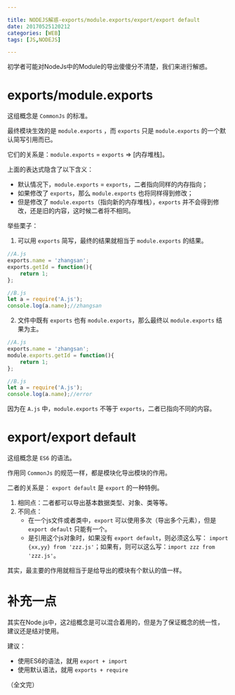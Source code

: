 ```yaml
---

title: NODEJS解惑-exports/module.exports/export/export default
date: 20170525120212
categories: [WEB]
tags: [JS,NODEJS]

---
```


初学者可能对NodeJs中的Module的导出傻傻分不清楚，我们来进行解惑。

# exports/module.exports

这组概念是 `CommonJs` 的标准。

最终模块生效的是 `module.exports` ，而 `exports` 只是 `module.exports` 的一个默认简写引用而已。

它们的关系是：`module.exports` = `exports` => [内存堆栈]。

上面的表达式隐含了以下含义：

* 默认情况下，`module.exports` = `exports`，二者指向同样的内存指向；
* 如果修改了 `exports`，那么 `module.exports` 也将同样得到修改；
* 但是修改了 `module.exports`（指向新的内存堆栈），`exports` 并不会得到修改，还是旧的内容，这时候二者将不相同。

举些栗子：

1. 可以用 `exports` 简写，最终的结果就相当于 `module.exports` 的结果。

```js
//A.js
exports.name = 'zhangsan';
exports.getId = function(){
	return 1;
};

//B.js
let a = require('A.js');
console.log(a.name);//zhangsan

```

2. 文件中既有 `exports` 也有 `module.exports`，那么最终以 `module.exports` 结果为主。

```js
//A.js
exports.name = 'zhangsan';
module.exports.getId = function(){
	return 1;
};

//B.js
let a = require('A.js');
console.log(a.name);//error

```

因为在 `A.js` 中，`module.exports` 不等于 `exports`，二者已指向不同的内容。

# export/export default

这组概念是 `ES6` 的语法。

作用同 `CommonJs` 的规范一样，都是模块化导出模块的作用。

二者的关系是： `export default` 是 `export` 的一种特例。

1. 相同点：二者都可以导出基本数据类型、对象、类等等。
1. 不同点：
   * 在一个js文件或者类中，`export` 可以使用多次（导出多个元素），但是 `export default` 只能有一个。
   * 是引用这个js对象时，如果没有 `export default`，则必须这么写： `import {xx,yy} from 'zzz.js'`；如果有，则可以这么写：`import zzz from 'zzz.js'`。

其实，最主要的作用就相当于是给导出的模块有个默认的值一样。

# 补充一点

其实在Node.js中，这2组概念是可以混合着用的，但是为了保证概念的统一性，建议还是结对使用。

建议：

* 使用ES6的语法，就用 `export + import`
* 使用默认语法，就用 `exports + require`

（全文完）
